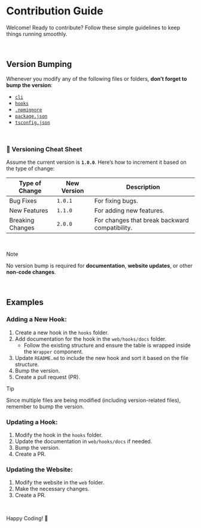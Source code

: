 # Contribution Guide

Welcome! Ready to contribute? Follow these simple guidelines to keep things running smoothly.

<br>

## Version Bumping

Whenever you modify any of the following files or folders, **don’t forget to bump the version**:

- [`cli`](cli)
- [`hooks`](hooks)
- [`.npmignore`](.npmignore)
- [`package.json`](package.json)
- [`tsconfig.json`](tsconfig.json)

<br>

### 🚀 Versioning Cheat Sheet

Assume the current version is **`1.0.0`**. Here’s how to increment it based on the type of change:

| Type of Change   | New Version | Description                                    |
| ---------------- | ----------- | ---------------------------------------------- |
| Bug Fixes        | `1.0.1`     | For fixing bugs.                               |
| New Features     | `1.1.0`     | For adding new features.                       |
| Breaking Changes | `2.0.0`     | For changes that break backward compatibility. |

<br>

> [!NOTE]
> No version bump is required for **documentation**, **website updates**, or other **non-code changes**.

<br>

## Examples

### Adding a New Hook:

1. Create a new hook in the `hooks` folder.
2. Add documentation for the hook in the `web/hooks/docs` folder.
   - Follow the existing structure and ensure the table is wrapped inside the `Wrapper` component.
3. Update `README.md` to include the new hook and sort it based on the file structure.
4. Bump the version.
5. Create a pull request (PR).

> [!TIP]
> Since multiple files are being modified (including version-related files), remember to bump the version.

### Updating a Hook:

1. Modify the hook in the `hooks` folder.
2. Update the documentation in `web/hooks/docs` if needed.
3. Bump the version.
4. Create a PR.

### Updating the Website:

1. Modify the website in the `web` folder.
2. Make the necessary changes.
3. Create a PR.

<br>

Happy Coding! 🚀
